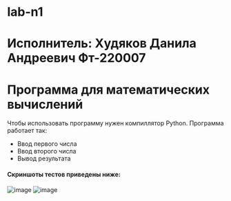 # lab-n1
# Исполнитель: Худяков Данила Андреевич Фт-220007
# Программа для математических вычислений
Чтобы использовать программу нужен компиллятор Python. Программа работает так:

- Ввод первого числа
- Ввод второго числа
- Вывод результата

#### Скриншоты тестов приведены ниже:
![image](https://github.com/xXady/lab-n1/assets/102038515/c024b326-0635-4597-a46b-cb1f2d4eb8ec)
![image](https://github.com/xXady/lab-n1/assets/102038515/09043fd2-caa9-404c-ab73-1de58ab4637d)
